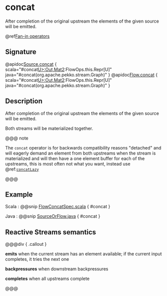 # concat

After completion of the original upstream the elements of the given source will be emitted.

@ref[Fan-in operators](../index.md#fan-in-operators)

## Signature

@apidoc[Source.concat](Source) { scala="#concat[U&gt;:Out,Mat2](that:org.apache.pekko.stream.Graph[org.apache.pekko.stream.SourceShape[U],Mat2]):FlowOps.this.Repr[U]" java="#concat(org.apache.pekko.stream.Graph)" }
@apidoc[Flow.concat](Flow) { scala="#concat[U&gt;:Out,Mat2](that:org.apache.pekko.stream.Graph[org.apache.pekko.stream.SourceShape[U],Mat2]):FlowOps.this.Repr[U]" java="#concat(org.apache.pekko.stream.Graph)" }


## Description

After completion of the original upstream the elements of the given source will be emitted.

Both streams will be materialized together.

@@@ note

   The `concat` operator is for backwards compatibility reasons "detached" and will eagerly 
   demand an element from both upstreams when the stream is materialized and will then have a 
   one element buffer for each of the upstreams, this is most often not what you want, instead
   use @ref:[`concatLazy`](concatLazy.md)

@@@

## Example
Scala
:   @@snip [FlowConcatSpec.scala](/akka-stream-tests/src/test/scala/org/apache/pekko/stream/scaladsl/FlowConcatSpec.scala) { #concat }

Java
:   @@snip [SourceOrFlow.java](/akka-docs/src/test/java/jdocs/stream/operators/SourceOrFlow.java) { #concat }

## Reactive Streams semantics

@@@div { .callout }

**emits** when the current stream has an element available; if the current input completes, it tries the next one

**backpressures** when downstream backpressures

**completes** when all upstreams complete

@@@
